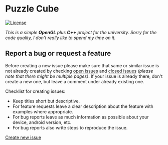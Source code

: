 Puzzle Cube
==========
[![License](http://www.wtfpl.net/wp-content/uploads/2012/12/wtfpl-badge-1.png)](http://www.wtfpl.net/)

_This is a simple **OpenGL** plus **C++** project for the university. Sorry for the code quality, I don't really like to spend my time on it._

Report a bug or request a feature
----------------
Before creating a new issue please make sure that same or similar issue is not already created by checking [open issues][2] and [closed issues][3] *(please note that there might be multiple pages)*. If your issue is already there, don't create a new one, but leave a comment under already existing one.

Checklist for creating issues:

- Keep titles short but descriptive.
- For feature requests leave a clear description about the feature with examples where appropriate.
- For bug reports leave as much information as possible about your device, android version, etc.
- For bug reports also write steps to reproduce the issue.

[Create new issue][1]

[1]: https://github.com/AChep/PuzzleCube/issues/new
[2]: https://github.com/AChep/PuzzleCube/issues?state=open
[3]: https://github.com/AChep/PuzzleCube/issues?state=closed